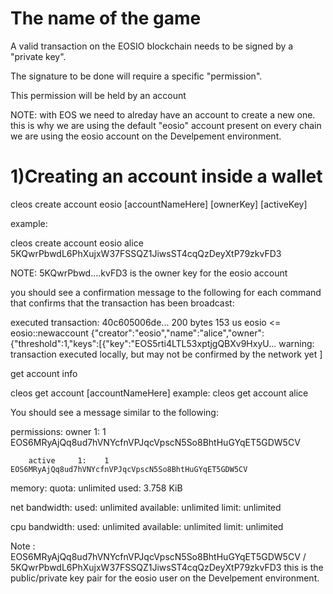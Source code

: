 # The name of the game

A valid transaction on the EOSIO blockchain needs to be signed by a "private key".

The signature to be done will require a specific "permission".

This permission will be held by an account

NOTE: with EOS we need to alreday have an account to create a new one.
      this is why we are using the default "eosio" account present on every chain
      we are using the eosio account on the Develpement environment.

# 1)Creating an account inside a wallet

cleos create account eosio [accountNameHere] [ownerKey] [activeKey]

example:

cleos create account eosio alice 5KQwrPbwdL6PhXujxW37FSSQZ1JiwsST4cqQzDeyXtP79zkvFD3

NOTE: 5KQwrPbwd....kvFD3 is the owner key for the eosio account

you should see a confirmation message to the following for each command that confirms that the transaction has been broadcast:

executed transaction: 40c605006de...  200 bytes  153 us
         eosio <= eosio::newaccount            {"creator":"eosio","name":"alice","owner":{"threshold":1,"keys":[{"key":"EOS5rti4LTL53xptjgQBXv9HxyU...
warning: transaction executed locally, but may not be confirmed by the network yet    ]

get account info

cleos get account [accountNameHere]
example: cleos get account alice

You should see a message similar to the following:

permissions:
     owner     1:    1 EOS6MRyAjQq8ud7hVNYcfnVPJqcVpscN5So8BhtHuGYqET5GDW5CV
     
        active     1:    1 EOS6MRyAjQq8ud7hVNYcfnVPJqcVpscN5So8BhtHuGYqET5GDW5CV
        
memory:
     quota:       unlimited  used:      3.758 KiB

net bandwidth:
     used:               unlimited
     available:          unlimited
     limit:              unlimited

cpu bandwidth:
     used:               unlimited
     available:          unlimited
     limit:              unlimited

Note : EOS6MRyAjQq8ud7hVNYcfnVPJqcVpscN5So8BhtHuGYqET5GDW5CV / 5KQwrPbwdL6PhXujxW37FSSQZ1JiwsST4cqQzDeyXtP79zkvFD3
this is the public/private key pair for the eosio user on the Develpement environment.
